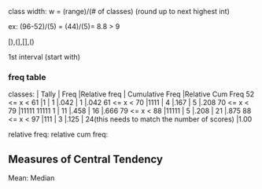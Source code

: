 class width:
w = (range)/(# of classes)
(round up to next highest int)

ex: (96-52)/(5) = (44)/(5)= 8.8 > 9

[),(],[],()

1st interval (start with)

### freq table

classes:	   | Tally			| Freq	|Relative freq	| Cumulative Freq								|Relative Cum Freq
52 <= x < 61   |1				| 1		|.042			| 1												|.042
61 <= x < 70   |1111			| 4		|.167			| 5												|.208
70 <= x < 79   |11111 11111 1	| 11	|.458			| 16											|.666
79 <= x < 88   |11111 			| 5		|.208			| 21											|.875
88 <= x < 97   |111				| 3		|.125			| 24(this needs to match the number of scores)	|1.00

relative freq: 
relative cum freq: 


## Measures of Central Tendency
Mean: 
Median
